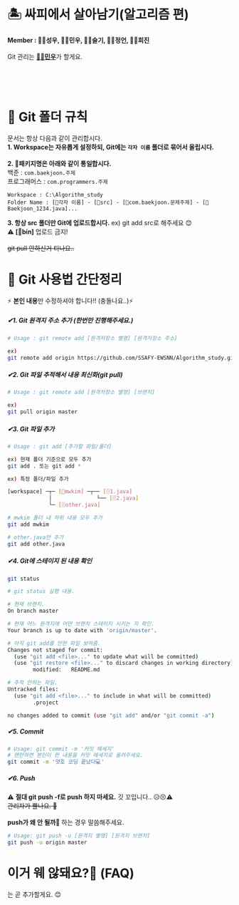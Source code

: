 # 🏝️ 싸피에서 살아남기(알고리즘 편)

<b>Member : 👨‍💻성우, 👨‍💻민우, 👩‍💻슬기, 👩‍💻정언, 👩‍💻희진</b><br/><br/>
Git 관리는 <a href="https://github.com/mccreate"><b>👨‍💻민우</b></a>가 할게요.

<br/><br/><br/>

# 📃 Git 폴더 규칙
문서는 항상 다음과 같이 관리합시다. <br>
<b>1. Workspace는 자유롭게 설정하되, Git에는 `각자 이름` 폴더로 묶어서 올립시다.</b> <br><br>
<b>2. 📁패키지명은 아래와 같이 통일합시다.</b><br>
백준 : `com.baekjoon.주제`<br>
프로그래머스 : `com.programmers.주제`
```
Workspace : C:\Algorithm_study
Folder Name : [👨각자 이름] - [📁src] - [📁com.baekjoon.문제주제] - [📃Baekjoon_1234.java]...
```
<b>3. 항상 src 폴더만 Git에 업로드합시다.</b> ex) git add src로 해주세요 😊<br>
⚠️ <b>[📁bin]</b> 업로드 금지! <br><br>
~~git pull 안하신거 티나요..~~

# 🛫 Git 사용법 간단정리

⚡ <b>본인 내용</b>만 수정하셔야 합니다!! (충돌나요..)⚡<br />
<h5>✔1. Git 원격지 주소 추가 (한번만 진행해주세요.)</h5>

``` bash
# Usage : git remote add [원격저장소 별명] [원격저장소 주소]

ex)
git remote add origin https://github.com/SSAFY-EWSNN/Algorithm_study.git
```

<h5>✔2. Git 파일 추적해서 내용 최신화(git pull)</h5>

``` bash
# Usage : git remote add [원격저장소 별명] [브랜치]

ex) 
git pull origin master
```

<h5>✔3. Git 파일 추가</h5>

``` bash
# Usage : git add [추가할 파일/폴더]

ex) 현재 폴더 기준으로 모두 추가
git add . 또는 git add *

ex) 특정 폴더/파일 추가

[workspace] ─┬─ [📁mwkim] ─┬── [🗄️1.java]
             │              └── [🗄️2.java]
             └─ [🗄️other.java]

# mwkim 폴더 내 하위 내용 모두 추가
git add mwkim

# other.java만 추가
git add other.java
```

<h5>✔4. Git에 스테이지 된 내용 확인</h5>

``` bash
git status

# git status 실행 내용.

# 현재 브랜치.
On branch master

# 현재 어느 원격지에 어떤 브랜치 스테이지 시키는 지 확인.
Your branch is up to date with 'origin/master'.

# 아직 git add를 안한 파일 보여줌. 
Changes not staged for commit:
  (use "git add <file>..." to update what will be committed)
  (use "git restore <file>..." to discard changes in working directory)
        modified:   README.md

# 추적 안하는 파일.
Untracked files:
  (use "git add <file>..." to include in what will be committed)
        .project

no changes added to commit (use "git add" and/or "git commit -a")
```

<h5>✔5. Commit</h5>

``` bash
# Usage: git commit -m '커밋 메세지'
# 왠만하면 본인이 한 내용을 커밋 메세지로 올려주세요.
git commit -m '얏호 코딩 끝났다💻'
```

<h5>✔6. Push</h5>

⚠️ <b>절대 git push -f로 push 하지 마세요.</b> 깃 꼬입니다.. 😥😣⚠️<br/>
~~관리자가 뿔나요. 👿~~
<br/><br />
<b>push가 왜 안 될까🤔</b> 하는 경우 말씀해주세요. 
``` bash
# Usage: git push -u [원격지 별명] [원격지 브랜치]
git push -u origin master
```

# 이거 웨 않돼요?🤔 (FAQ)

는 곧 추가할게요. 😊

